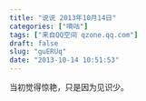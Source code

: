 ```yaml
---
title: "说说 2013年10月14日"
categories: ["嘀咕"]
tags: ["来自QQ空间 qzone.qq.com"]
draft: false
slug: "guERUq"
date: "2013-10-14 10:51:53"
---
```


当初觉得惊艳，只是因为见识少。
